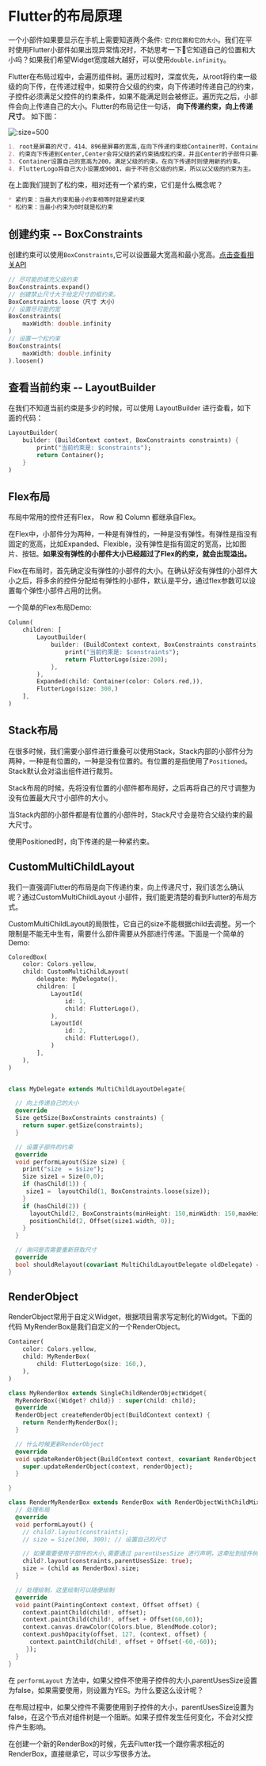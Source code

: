 # Flutter的布局原理
一个小部件如果要显示在手机上需要知道两个条件: `它的位置和它的大小`。我们在平时使用Flutter小部件如果出现异常情况时，不妨思考一下🤔它知道自己的位置和大小吗？如果我们希望Widget宽度越大越好，可以使用`double.infinity`。

Flutter在布局过程中，会遍历组件树。遍历过程时，深度优先，从root将约束一级级的向下传，在传递过程中，如果符合父级的约束，向下传递时传递自己的约束，子控件必须满足父控件的约束条件，如果不能满足则会被修正。遍历完之后，小部件会向上传递自己的大小。Flutter的布局记住一句话， **向下传递约束，向上传递尺寸**。 如下图：

![](../imgs/flutter_img_4.jpg ':size=500')
```markdown
1. root是屏幕的尺寸，414、896是屏幕的宽高,在向下传递约束给Container时，Container设置自己的宽为0.04,高为0.0008,由于它自身的赋值不符合父级的约束，所以系统会强制将Container设置为宽414高896以符合父级约束。
2. 约束向下传递到Center,Center会将父级的紧约束搞成松约束，并且Center的子部件只要小于父级就会被居中。
3. Container设置自己的宽高为200，满足父级的约束。在向下传递时则使用新的约束。
4. FlutterLogo将自己大小设置成9001，由于不符合父级的约束，所以以父级的约束为主。
```

在上面我们提到了松约束，相对还有一个紧约束，它们是什么概念呢？
```markdown
* 紧约束：当最大约束和最小约束相等时就是紧约束
* 松约束：当最小约束为0时就是松约束
```

## 创建约束 -- BoxConstraints
创建约束可以使用`BoxConstraints`,它可以设置最大宽高和最小宽高。[点击查看相关API](https://api.flutter.dev/flutter/rendering/BoxConstraints-class.html)
```dart
// 尽可能的填充父级约束
BoxConstraints.expand()
// 创建禁止尺寸大于给定尺寸的框约束。
BoxConstraints.loose（尺寸 大小）
// 设置尽可能的宽
BoxConstraints(
    maxWidth: double.infinity
)
// 设置一个松约束
BoxConstraints(
    maxWidth: double.infinity
).loosen()
```

## 查看当前约束 -- LayoutBuilder
在我们不知道当前约束是多少的时候，可以使用 LayoutBuilder 进行查看，如下面的代码：
```dart
LayoutBuilder(
    builder: (BuildContext context, BoxConstraints constraints) { 
        print("当前约束是: $constraints");
        return Container();
    }
)
```

## Flex布局
布局中常用的控件还有Flex， Row 和 Column 都继承自Flex。

在Flex中，小部件分为两种，一种是有弹性的，一种是没有弹性。有弹性是指没有固定的宽高，比如Expanded、Flexible，没有弹性是指有固定的宽高，比如图片、按钮。**如果没有弹性的小部件大小已经超过了Flex的约束，就会出现溢出。**

Flex在布局时，首先确定没有弹性的小部件的大小。在确认好没有弹性的小部件大小之后，将多余的控件分配给有弹性的小部件，默认是平分，通过flex参数可以设置每个弹性小部件占用的比例。

一个简单的Flex布局Demo:
```dart
Column(
    children: [
        LayoutBuilder(
            builder: (BuildContext context, BoxConstraints constraints) { 
                print("当前约束是: $constraints");
                return FlutterLogo(size:200);
            },
        ),
        Expanded(child: Container(color: Colors.red,)),
        FlutterLogo(size: 300,)
    ],
)
```

## Stack布局
在很多时候，我们需要小部件进行重叠可以使用Stack，Stack内部的小部件分为两种，一种是有位置的，一种是没有位置的。有位置的是指使用了`Positioned`。Stack默认会对溢出组件进行裁剪。

Stack布局的时候，先将没有位置的小部件都布局好，之后再将自己的尺寸调整为没有位置最大尺寸小部件的大小。

当Stack内部的小部件都是有位置的小部件时，Stack尺寸会是符合父级约束的最大尺寸。

使用Positioned时，向下传递的是一种紧约束。


## CustomMultiChildLayout
我们一直强调Flutter的布局是向下传递约束，向上传递尺寸，我们该怎么确认呢？通过CustomMultiChildLayout 小部件，我们能更清楚的看到Flutter的布局方式。

CustomMultiChildLayout的局限性，它自己的size不能根据child去调整。另一个限制是不能无中生有，需要什么部件需要从外部进行传递。下面是一个简单的Demo:
```dart
ColoredBox(
    color: Colors.yellow,
    child: CustomMultiChildLayout(
        delegate: MyDelegate(),
        children: [
            LayoutId(
                id: 1,
                child: FlutterLogo(),
            ),
            LayoutId(
                id: 2,
                child: FlutterLogo(),
            )
        ],
    ),
)


class MyDelegate extends MultiChildLayoutDelegate{

  // 向上传递自己的大小
  @override
  Size getSize(BoxConstraints constraints) {
    return super.getSize(constraints);
  }

  // 设置子部件的约束
  @override
  void performLayout(Size size) {
    print("size  = $size");
    Size size1 = Size(0,0);
    if (hasChild(1)) {
     size1 =  layoutChild(1, BoxConstraints.loose(size));
    }
    if (hasChild(2)) {
      layoutChild(2, BoxConstraints(minHeight: 150,minWidth: 150,maxHeight: 400,maxWidth: 400));
      positionChild(2, Offset(size1.width, 0));
    }
  }

  // 询问是否需要重新获取尺寸
  @override
  bool shouldRelayout(covariant MultiChildLayoutDelegate oldDelegate) => true;
}
```

## RenderObject
RenderObject常用于自定义Widget，根据项目需求写定制化的Widget。下面的代码 MyRenderBox是我们自定义的一个RenderObject。
```dart
Container(
    color: Colors.yellow,
    child: MyRenderBox(
        child: FlutterLogo(size: 160,),
    ),
)

class MyRenderBox extends SingleChildRenderObjectWidget{
  MyRenderBox({Widget? child}) : super(child: child);
  @override
  RenderObject createRenderObject(BuildContext context) {
    return RenderMyRenderBox();
  }

  // 什么时候更新RenderObject
  @override
  void updateRenderObject(BuildContext context, covariant RenderObject renderObject) {
    super.updateRenderObject(context, renderObject);
  }

}

class RenderMyRenderBox extends RenderBox with RenderObjectWithChildMixin{
  // 处理布局
  @override
  void performLayout() {
    // child?.layout(constraints);
    // size = Size(300, 300); // 设置自己的尺寸

    // 如果需要使用子部件的大小,需要通过 parentUsesSize 进行声明，这牵扯到组件树的刷新问题
    child?.layout(constraints,parentUsesSize: true);
    size = (child as RenderBox).size;
  }

  // 处理绘制，这里绘制可以随便绘制
  @override
  void paint(PaintingContext context, Offset offset) {
    context.paintChild(child!, offset);
    context.paintChild(child!, offset + Offset(60,60));
    context.canvas.drawColor(Colors.blue, BlendMode.color);
    context.pushOpacity(offset, 127, (context, offset) {
      context.paintChild(child!, offset + Offset(-60,-60));
     });
  }
}
```
在 `performLayout` 方法中，如果父控件不使用子控件的大小,parentUsesSize设置为false，如果需要使用，则设置为YES。为什么要这么设计呢？

在布局过程中，如果父控件不需要使用到子控件的大小，parentUsesSize设置为false，在这个节点对组件树是一个阻断。如果子控件发生任何变化，不会对父控件产生影响。

在创建一个新的RenderBox的时候，先去Flutter找一个跟你需求相近的RenderBox，直接继承它，可以少写很多方法。